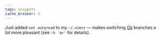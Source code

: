 ```yaml
---
tags: snippets
cache_breaker: 1
---
```


Just added `set autoread` to my `~/.vimrc` — makes switching [Git](/wiki/Git) branches a _lot_ more pleasant (see `:h 'ar'` for details).
